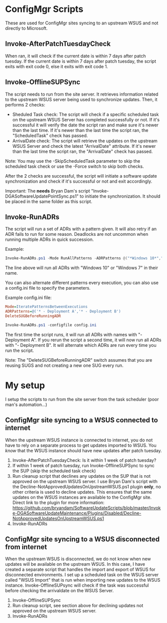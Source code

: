 # ConfigMgr Scripts
These are used for ConfigMgr sites syncing to an upstream WSUS and not directly to Microsoft.

## Invoke-AfterPatchTuesdayCheck
When ran, it will check if the current date is within 7 days after patch tuesday.
If the current date is within 7 days after patch tuesday, the script exits with exit code 0, else it exits with exit code 1.

## Invoke-OfflineSUPSync
The script needs to run from the site server.
It retrieves information related to the upstream WSUS server being used to synchronize updates.
Then, it performs 2 checks:
- Sheduled Task check: The script will check if a specific scheduled task on the upstream WSUS Server has completed successfully or not. If it's successful it will verify the date the script ran and make sure it's newer than the last time.
If it's newer than the last time the script ran, the "ScheduledTask" check has passed.
- ArrivalDate check: The script will retrieve the updates on the upstream WSUS Server and check the latest "ArrivalDate" attribute.
If it's newer than the last time the script ran, the "ArrivalDate" check has passed.

Note: You may use the -SkipScheduledTask parameter to skip the scheduled task check or use the -Force switch to skip both checks.

After the 2 checks are successful, the script will initiate a software update synchronization and check if it's successful or not and exit accordingly.

Important: The **needs** Bryan Dam's script "Invoke-DGASoftwareUpdatePointSync.ps1" to initiate the synchronization. It should be placed in the same folder as this script.

## Invoke-RunADRs
The script will run a set of ADRs with a pattern given.
It will also retry if an ADR fails to run for some reason. Deadlocks are not uncommon when running multiple ADRs in quick succession.

Example:
```powershell
Invoke-RunADRs.ps1 -Mode RunAllPatterns -ADRPatterns @("*Windows 10*","*Windows 7*")
```
The line above will run all ADRs with "Windows 10" or "Windows 7" in their name.

You can also alternate different patterns every execution, you can also use a config.ini file to specify the parameters.

Example config.ini file:
```ini
Mode=IteratePatternsBetweenExecutions
ADRPatterns=@('* - Deployment A','* - Deployment B')
DeleteSUGBeforeRunningADR
```

```powershell
Invoke-RunADRs.ps1 -configfile config.ini
```
The first time the script runs, it will run all ADRs with names with "- Deployment A".
If you rerun the script a second time, it will now run all ADRs with "- Deployment B".
It will alternate which ADRs are run every time you run the script.

Note: The "DeleteSUGBeforeRunningADR" switch assumes that you are reusing SUGS and not creating a new one SUG every run.

# My setup
I setup the scripts to run from the site server from the task scheduler (poor man's automation...)
## ConfigMgr site syncing to a WSUS connected to internet
When the upstream WSUS instance is connected to internet, you do not have to rely on a separate process to get updates imported to WSUS. You *know* that the WSUS instance should have new updates after patch tuesday.
1) Invoke-AfterPatchTuesdayCheck: Is it within 1 week of patch tuesday?
2) If within 1 week of patch tuesday, run Invoke-OfflineSUPSync to sync the SUP (skip the scheduled task check)
3) Run cleanup script that declines any updates on the SUP that is not approved on the upstream WSUS server.
I use Bryan Dam's script with the Decline-NotApprovedUpdatesOnUpstreamWSUS.ps1 plugin **only**, no other criteria is used to decline updates. This ensures that the same updates on the WSUS instances are available to the ConfigMgr site.
Direct link to the plugin for more information: https://github.com/bryandam/SoftwareUpdateScripts/blob/master/Invoke-DGASoftwareUpdateMaintenance/Plugins/Disabled/Decline-NotApprovedUpdatesOnUpstreamWSUS.ps1
4) Invoke-RunADRs
## ConfigMgr site syncing to a WSUS disconnected from internet
When the upstream WSUS is disconnected, we do not know when new updates will be available on the upstream WSUS. In this case, I have created a separate script that handles the import and export of WSUS for disconnected environments. I set up a scheduled task on the WSUS server called "WSUS Import" that is run when importing new updates to the WSUS instance. Invoke-OfflineSUPsync will check if the task was successful before checking the arrivaldate on the WSUS Server.
1) Invoke-OfflineSUPSync
2) Run cleanup script, see section above for declining updates not approved on the upstream WSUS server.
3) Invoke-RunADRs
